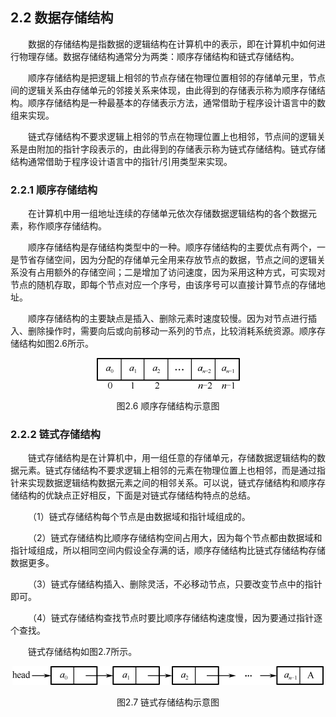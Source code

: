 ## 2.2  数据存储结构

 

&emsp;&emsp;数据的存储结构是指数据的逻辑结构在计算机中的表示，即在计算机中如何进行物理存储。数据存储结构通常分为两类：顺序存储结构和链式存储结构。

&emsp;&emsp;顺序存储结构是把逻辑上相邻的节点存储在物理位置相邻的存储单元里，节点间的逻辑关系由存储单元的邻接关系来体现，由此得到的存储表示称为顺序存储结构。顺序存储结构是一种最基本的存储表示方法，通常借助于程序设计语言中的数组来实现。

&emsp;&emsp;链式存储结构不要求逻辑上相邻的节点在物理位置上也相邻，节点间的逻辑关系是由附加的指针字段表示的，由此得到的存储表示称为链式存储结构。链式存储结构通常借助于程序设计语言中的指针/引用类型来实现。





### 2.2.1  顺序存储结构  

&emsp;&emsp;在计算机中用一组地址连续的存储单元依次存储数据逻辑结构的各个数据元素，称作顺序存储结构。　

&emsp;&emsp;顺序存储结构是存储结构类型中的一种。顺序存储结构的主要优点有两个，一是节省存储空间，因为分配的存储单元全用来存放节点的数据，节点之间的逻辑关系没有占用额外的存储空间；二是增加了访问速度，因为采用这种方式，可实现对节点的随机存取，即每个节点对应一个序号，由该序号可以直接计算节点的存储地址。

&emsp;&emsp;顺序存储结构的主要缺点是插入、删除元素时速度较慢。因为对节点进行插入、删除操作时，需要向后或向前移动一系列的节点，比较消耗系统资源。顺序存储结构如图2.6所示。



<p align="center"><img src="../../img/d2z/tu2.6.png" /></p>  
<p align="center">图2.6  顺序存储结构示意图</p>  




### 2.2.2  链式存储结构  

&emsp;&emsp;链式存储结构是在计算机中，用一组任意的存储单元，存储数据逻辑结构的数据元素。链式存储结构不要求逻辑上相邻的元素在物理位置上也相邻，而是通过指针来实现数据逻辑结构数据元素之间的相邻关系。可以说，链式存储结构和顺序存储结构的优缺点正好相反，下面是对链式存储结构特点的总结。  

&emsp;&emsp;（1）链式存储结构每个节点是由数据域和指针域组成的。  

&emsp;&emsp;（2）链式存储结构比顺序存储结构空间占用大，因为每个节点都由数据域和指针域组成，所以相同空间内假设全存满的话，顺序存储结构比链式存储结构存储数据更多。  

&emsp;&emsp;（3）链式存储结构插入、删除灵活，不必移动节点，只要改变节点中的指针即可。  

&emsp;&emsp;（4）链式存储结构查找节点时要比顺序存储结构速度慢，因为要通过指针逐个查找。  

&emsp;&emsp;链式存储结构如图2.7所示。  




<p align="center"><img src="../../img/d2z/tu2.7.png" /></p>  
<p align="center">图2.7  链式存储结构示意图</p>  



 

 
